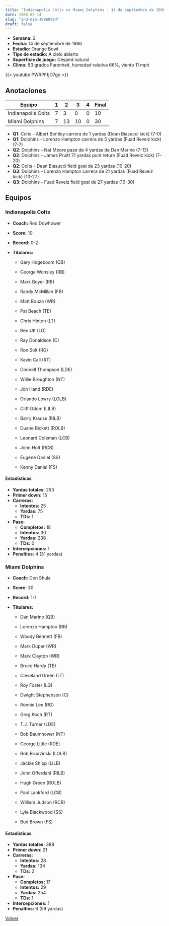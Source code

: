```yaml
---
title: "Indianapolis Colts vs Miami Dolphins - 14 de septiembre de 1986"
date: 1986-09-14
slug: "ind-mia-19860914"
draft: false
---
```


- **Semana:** 2
- **Fecha:** 14 de septiembre de 1986
- **Estadio:** Orange Bowl
- **Tipo de estadio:** A cielo abierto
- **Superficie de juego:** Césped natural
- **Clima:** 83 grados Farenheit, humedad relativa 66%, viento 11 mph


{{< youtube PWRPFfjO7go >}}


## Anotaciones
| Equipo | 1 | 2 | 3 | 4 | Final |
|--------|---|---|---|---|-------|
| Indianapolis Colts  | 7 | 3 | 0 | 0  | 10 |
| Miami Dolphins  | 7 | 13 | 10 | 0  | 30 |
- **Q1**: Colts - Albert Bentley carrera de 1 yardas (Dean Biasucci kick) (7-0)
- **Q1**: Dolphins - Lorenzo Hampton carrera de 5 yardas (Fuad Reveiz kick) (7-7)
- **Q2**: Dolphins - Nat Moore pase de 4 yardas de Dan Marino (7-13)
- **Q2**: Dolphins - James Pruitt 71 yardas punt return (Fuad Reveiz kick) (7-20)
- **Q2**: Colts - Dean Biasucci field goal de 23 yardas (10-20)
- **Q3**: Dolphins - Lorenzo Hampton carrera de 21 yardas (Fuad Reveiz kick) (10-27)
- **Q3**: Dolphins - Fuad Reveiz field goal de 27 yardas (10-30)


## Equipos


### Indianapolis Colts
* **Coach:** Rod Dowhower
* **Score:** 10
* **Record:** 0-2
* **Titulares:** 

  * Gary Hogeboom (QB) 

  * George Wonsley (RB) 

  * Mark Boyer (RB) 

  * Randy McMillan (FB) 

  * Matt Bouza (WR) 

  * Pat Beach (TE) 

  * Chris Hinton (LT) 

  * Ben Utt (LG) 

  * Ray Donaldson (C) 

  * Ron Solt (RG) 

  * Kevin Call (RT) 

  * Donnell Thompson (LDE) 

  * Willie Broughton (NT) 

  * Jon Hand (RDE) 

  * Orlando Lowry (LOLB) 

  * Cliff Odom (LILB) 

  * Barry Krauss (RILB) 

  * Duane Bickett (ROLB) 

  * Leonard Coleman (LCB) 

  * John Holt (RCB) 

  * Eugene Daniel (SS) 

  * Kenny Daniel (FS) 

#### Estadísticas
* **Yardas totales:** 253
* **Primer down:** 15
* **Carreras:**
  * **Intentos:** 25
  * **Yardas:** 75
  * **TDs:** 1
* **Pase:**
  * **Completos:** 18
  * **Intentos:** 30
  * **Yardas:** 238
  * **TDs:** 0
* **Intercepciones:** 1
* **Penalties:** 4 (31 yardas)

### Miami Dolphins
* **Coach:** Don Shula
* **Score:** 30
* **Record:** 1-1
* **Titulares:** 

  * Dan Marino (QB) 

  * Lorenzo Hampton (RB) 

  * Woody Bennett (FB) 

  * Mark Duper (WR) 

  * Mark Clayton (WR) 

  * Bruce Hardy (TE) 

  * Cleveland Green (LT) 

  * Roy Foster (LG) 

  * Dwight Stephenson (C) 

  * Ronnie Lee (RG) 

  * Greg Koch (RT) 

  * T.J. Turner (LDE) 

  * Bob Baumhower (NT) 

  * George Little (RDE) 

  * Bob Brudzinski (LOLB) 

  * Jackie Shipp (LILB) 

  * John Offerdahl (RILB) 

  * Hugh Green (ROLB) 

  * Paul Lankford (LCB) 

  * William Judson (RCB) 

  * Lyle Blackwood (SS) 

  * Bud Brown (FS) 

#### Estadísticas
* **Yardas totales:** 388
* **Primer down:** 21
* **Carreras:**
  * **Intentos:** 28
  * **Yardas:** 134
  * **TDs:** 2
* **Pase:**
  * **Completos:** 17
  * **Intentos:** 29
  * **Yardas:** 254
  * **TDs:** 1
* **Intercepciones:** 1
* **Penalties:** 6 (59 yardas)


[Volver](/historia/1986)
